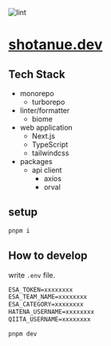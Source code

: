 ![lint](https://github.com/shotanue/shotanue.dev/actions/workflows/lint.yml/badge.svg)

# [shotanue.dev](https://shotanue.dev)

## Tech Stack

- monorepo
  - turborepo
- linter/formatter
  - biome
- web application
  - Next.js
  - TypeScript
  - tailwindcss
- packages
  - api client
    - axios
    - orval

## setup

```sh
pnpm i
```

## How to develop

write `.env` file.

```txt
ESA_TOKEN=xxxxxxxx
ESA_TEAM_NAME=xxxxxxxx
ESA_CATEGORY=xxxxxxxx
HATENA_USERNAME=xxxxxxxx
QIITA_USERNAME=xxxxxxxx
```

```bash
pnpm dev
```
